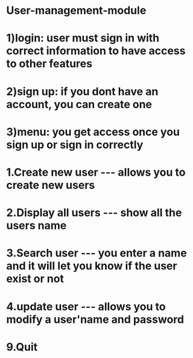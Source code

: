 # User-management-module
# 1)login: user must sign in with correct information to have access to other features
# 2)sign up: if you dont have an account, you can create one 
# 3)menu: you get access once you sign up or sign in correctly


# 1.Create new user  --- allows you to create new users
# 2.Display all users   --- show all the users name
# 3.Search user   ---   you enter a name and it will let you know if the user exist or not
# 4.update user   ---   allows you to modify a user'name and password
# 9.Quit
        
